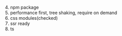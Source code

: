 4. npm package
1. performance first, tree shaking, require on demand
2. css modules(checked)
3. ssr ready
5. ts
